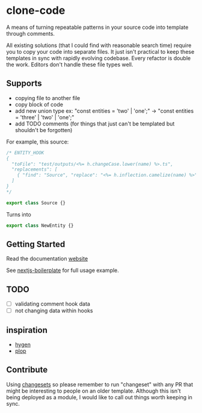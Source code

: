 # clone-code

A means of turning repeatable patterns in your source code into template through comments. 

All existing solutions (that I could find with reasonable search time)
require you to copy your code into separate files. 
It just isn't practical to keep these templates in sync with rapidly evolving codebase.  Every refactor is double the work. 
Editors don't handle these file types well.

## Supports
* copying file to another file
* copy block of code
* add new union type
  ex:  "const entities = 'two' | 'one';" -> "const entities = 'three' | 'two' | 'one';"
* add TODO comments (for things that just can't be templated but shouldn't be forgotten)

For example, this source:
```ts
/* ENTITY_HOOK
{
  "toFile": "test/outputs/<%= h.changeCase.lower(name) %>.ts",
  "replacements": [
    { "find": "Source", "replace": "<%= h.inflection.camelize(name) %>" }
  ]
}
*/

export class Source {}
```

Turns into
```ts
export class NewEntity {}
```

## Getting Started
Read the documentation [website](https://clone-code.vercel.app/)

See [nextjs-boilerplate](https://github.com/Enalmada/nextjs-boilerplate) for full usage example.

## TODO
- [ ] validating comment hook data
- [ ] not changing data within hooks

## inspiration
* [hygen](https://www.hygen.io/)
* [plop](https://plopjs.com/)

## Contribute
Using [changesets](https://github.com/changesets/changesets) so please remember to run "changeset" with any PR that might be interesting to people on an older template.
Although this isn't being deployed as a module, I would like to call out things worth keeping in sync.
